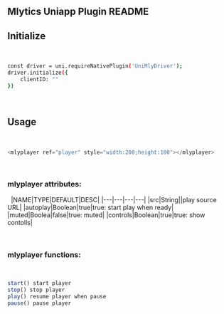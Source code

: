 ## Mlytics Uniapp Plugin README

## Initialize
​
```sh
const driver = uni.requireNativePlugin('UniMlyDriver');
driver.initialize({
	clientID: ""
})
```
​
​
## Usage
​
```js
<mlyplayer ref="player" style="width:200;height:100"></mlyplayer>

```
​
### mlyplayer attributes:
​
​
|NAME|TYPE|DEFAULT|DESC|
|---|---|---|---|
|src|String||play source URL|
|autoplay|Boolean|true|true: start play when ready|
|muted|Boolea|false|true: muted|
|controls|Boolean|true|true: show contolls|

​
### mlyplayer functions:
​
```js
start() start player
stop() stop player
play() resume player when pause
pause() pause player
```